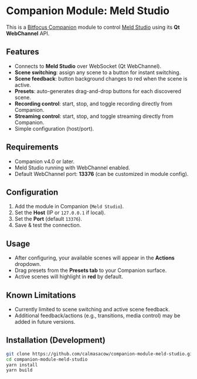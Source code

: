 # Companion Module: Meld Studio

This is a [Bitfocus Companion](https://bitfocus.io/companion) module to control [Meld Studio](https://meldstudio.com) using its **Qt WebChannel** API.

## Features

- Connects to **Meld Studio** over WebSocket (Qt WebChannel).
- **Scene switching**: assign any scene to a button for instant switching.
- **Scene feedback**: button background changes to red when the scene is active.
- **Presets**: auto-generates drag-and-drop buttons for each discovered scene.
- **Recording control**: start, stop, and toggle recording directly from Companion.
- **Streaming control**: start, stop, and toggle streaming directly from Companion.
- Simple configuration (host/port).


## Requirements

- Companion v4.0 or later.
- Meld Studio running with WebChannel enabled.
- Default WebChannel port: **13376** (can be customized in module config).

## Configuration

1. Add the module in Companion (`Meld Studio`).
2. Set the **Host** (IP or `127.0.0.1` if local).
3. Set the **Port** (default `13376`).
4. Save & test the connection.

## Usage

- After configuring, your available scenes will appear in the **Actions** dropdown.
- Drag presets from the **Presets tab** to your Companion surface.
- Active scenes will highlight in **red** by default.

## Known Limitations

- Currently limited to scene switching and active scene feedback.
- Additional feedback/actions (e.g., transitions, media control) may be added in future versions.

## Installation (Development)

```bash
git clone https://github.com/calmasacow/companion-module-meld-studio.git
cd companion-module-meld-studio
yarn install
yarn build
